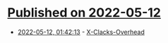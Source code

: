 # [Published on 2022-05-12](index.md)

* [2022-05-12, 01:42:13](https://news.ycombinator.com/item?id=31348217) - [X-Clacks-Overhead](https://xclacksoverhead.org/home/about)
